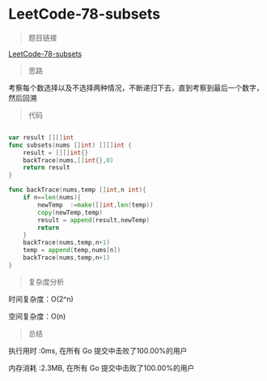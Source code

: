 # LeetCode-78-subsets

>题目链接

[LeetCode-78-subsets](https://leetcode-cn.com/problems/subsets/)

>思路

考察每个数选择以及不选择两种情况，不断递归下去，直到考察到最后一个数字，然后回溯

>代码

```go

var result [][]int
func subsets(nums []int) [][]int {
    result = [][]int{}
    backTrace(nums,[]int{},0)
    return result
}

func backTrace(nums,temp []int,n int){
    if n==len(nums){
        newTemp  :=make([]int,len(temp))
        copy(newTemp,temp)
        result = append(result,newTemp)
        return
    }
    backTrace(nums,temp,n+1) 
    temp = append(temp,nums[n])
    backTrace(nums,temp,n+1)
}

```

>复杂度分析

时间复杂度：O(2^n)

空间复杂度：O(n)

>总结

执行用时 :0ms, 在所有 Go 提交中击败了100.00%的用户

内存消耗 :2.3MB, 在所有 Go 提交中击败了100.00%的用户
